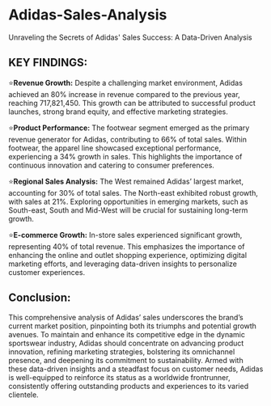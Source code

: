 # Adidas-Sales-Analysis
Unraveling the Secrets of Adidas' Sales Success: A Data-Driven Analysis

## KEY FINDINGS:

⭐**Revenue Growth:** Despite a challenging market environment, Adidas achieved an 80% increase in revenue compared to the previous year, reaching 717,821,450. This growth can be attributed to successful product launches, strong brand equity, and effective marketing strategies.

⭐**Product Performance:** The footwear segment emerged as the primary revenue generator for Adidas, contributing to 66% of total sales. Within footwear, the apparel line showcased exceptional performance, experiencing a 34% growth in sales. This highlights the importance of continuous innovation and catering to consumer preferences.

⭐**Regional Sales Analysis:** The West remained Adidas’ largest market, accounting for 30% of total sales. The North-east exhibited robust growth, with sales at 21%. Exploring opportunities in emerging markets, such as South-east, South and Mid-West will be crucial for sustaining long-term growth.

⭐**E-commerce Growth:** In-store sales experienced significant growth, representing 40% of total revenue. This emphasizes the importance of enhancing the online and outlet shopping experience, optimizing digital marketing efforts, and leveraging data-driven insights to personalize customer experiences.

## Conclusion:

This comprehensive analysis of Adidas’ sales underscores the brand’s current market position, pinpointing both its triumphs and potential growth avenues. To maintain and enhance its competitive edge in the dynamic sportswear industry, Adidas should concentrate on advancing product innovation, refining marketing strategies, bolstering its omnichannel presence, and deepening its commitment to sustainability. Armed with these data-driven insights and a steadfast focus on customer needs, Adidas is well-equipped to reinforce its status as a worldwide frontrunner, consistently offering outstanding products and experiences to its varied clientele.
